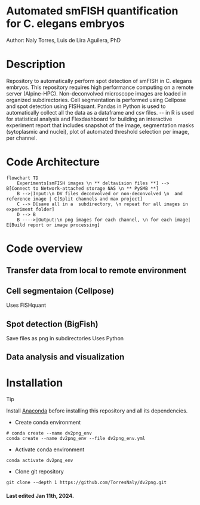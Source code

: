 # Automated smFISH quantification for C. elegans embryos
Author: Naly Torres, Luis de Lira Aguilera, PhD

# Description
Repository to automatically perform spot detection of smFISH in C. elegans embryos. This repository requires high performance computing on a remote server (Alpine-HPC). Non-deconvolved microscope images are loaded in organized subdirectories. Cell segmentation is performed using Cellpose and spot detection using FISHquant. Pandas in Python is used to automatically collect all the data as a dataframe and csv files. -- in R is used for statistical analysis and Flexdashboard for building an interactive experiment report that includes snapshot of the image, segmentation masks (sytoplasmic and nuclei), plot of automated threshold selection per image, per channel. 

# Code Architecture


```mermaid
flowchart TD
    Experiments[smFISH images \n ** deltavision files **] --> B[Connect to Network-attached storage NAS \n ** PySMB **]
    B -->|Input:\n DV files deconvolved or non-deconvolved \n  and reference image | C[Split channels and max project]
    C --> D[save all in a  subdirectory, \n repeat for all images in experiment folder]
    D --> B
    B ---->|Output:\n png images for each channel, \n for each image| E[Build report or image processing]
```

# Code overview
## Transfer data from local to remote environment

## Cell segmentaion (Cellpose)
Uses FISHquant

## Spot detection (BigFish)
Save files as png in subdirectories
Uses Python

## Data analysis and visualization

# Installation
> [!TIP]
> Install [Anaconda](https://www.anaconda.com/) before installing this repository and all its dependencies.

* Create conda environment
```
# conda create --name dv2png_env
conda create --name dv2png_env --file dv2png_env.yml
```
* Activate conda environment
```
conda activate dv2png_env
```
* Clone git repository
```
git clone --depth 1 https://github.com/TorresNaly/dv2png.git
```
#### Last edited Jan 11th, 2024. 



